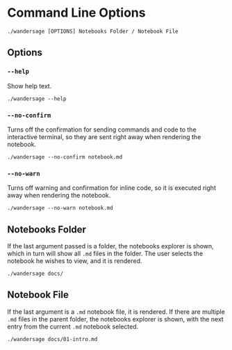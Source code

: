 # Command Line Options

```shell
./wandersage [OPTIONS] Notebooks Folder / Notebook File
```

## Options

### `--help`

Show help text.

```shell
./wandersage --help
```

### `--no-confirm`

Turns off the confirmation for sending commands and code to the interactive terminal, so they are sent right away when rendering the notebook.

```shell
./wandersage --no-confirm notebook.md
```

### `--no-warn`

Turns off warning and confirmation for inline code, so it is executed right away when rendering the notebook.

```shell
./wandersage --no-warn notebook.md
```

## Notebooks Folder

If the last argument passed is a folder, the notebooks explorer is shown, which in turn will show all `.md` files in the folder. The user selects the notebook he wishes to view, and it is rendered.

```shell
./wandersage docs/
```

## Notebook File

If the last argument is a `.md` notebook file, it is rendered. If there are multiple `.md` files in the parent folder, the notebooks explorer is shown, with the next entry from the current `.md` notebook selected.

```shell
./wandersage docs/01-intro.md
```

